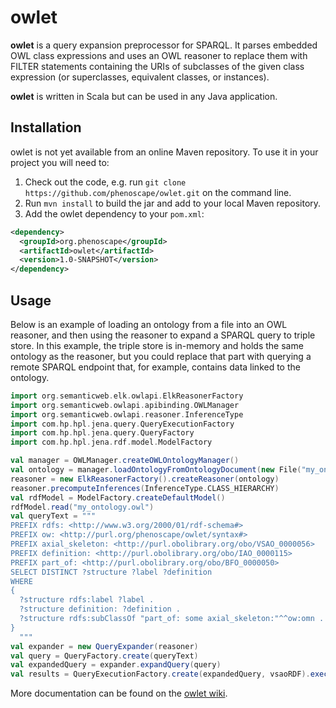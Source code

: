 owlet
==========

**owlet** is a query expansion preprocessor for SPARQL. It parses embedded OWL class expressions and uses an OWL reasoner to replace them with FILTER statements containing the URIs of subclasses of the given class expression (or superclasses, equivalent classes, or instances).

**owlet** is written in Scala but can be used in any Java application.

## Installation
owlet is not yet available from an online Maven repository. To use it in your project you will need to:

1. Check out the code, e.g. run `git clone https://github.com/phenoscape/owlet.git` on the command line.
2. Run `mvn install` to build the jar and add to your local Maven repository.
3. Add the owlet dependency to your `pom.xml`: 

```xml
<dependency>
  <groupId>org.phenoscape</groupId>
  <artifactId>owlet</artifactId>
  <version>1.0-SNAPSHOT</version>
</dependency>
```

## Usage
Below is an example of loading an ontology from a file into an OWL reasoner, and then using the reasoner to expand a SPARQL query to triple store. In this example, the triple store is in-memory and holds the same ontology as the reasoner, but you could replace that part with querying a remote SPARQL endpoint that, for example, contains data linked to the ontology.

```scala
import org.semanticweb.elk.owlapi.ElkReasonerFactory
import org.semanticweb.owlapi.apibinding.OWLManager
import org.semanticweb.owlapi.reasoner.InferenceType
import com.hp.hpl.jena.query.QueryExecutionFactory
import com.hp.hpl.jena.query.QueryFactory
import com.hp.hpl.jena.rdf.model.ModelFactory

val manager = OWLManager.createOWLOntologyManager()
val ontology = manager.loadOntologyFromOntologyDocument(new File("my_ontology.owl"))
reasoner = new ElkReasonerFactory().createReasoner(ontology)
reasoner.precomputeInferences(InferenceType.CLASS_HIERARCHY)
val rdfModel = ModelFactory.createDefaultModel() 
rdfModel.read("my_ontology.owl")
val queryText = """
PREFIX rdfs: <http://www.w3.org/2000/01/rdf-schema#>
PREFIX ow: <http://purl.org/phenoscape/owlet/syntax#>
PREFIX axial_skeleton: <http://purl.obolibrary.org/obo/VSAO_0000056>
PREFIX definition: <http://purl.obolibrary.org/obo/IAO_0000115>
PREFIX part_of: <http://purl.obolibrary.org/obo/BFO_0000050>
SELECT DISTINCT ?structure ?label ?definition
WHERE
{
  ?structure rdfs:label ?label .
  ?structure definition: ?definition .
  ?structure rdfs:subClassOf "part_of: some axial_skeleton:"^^ow:omn .
}
  """
val expander = new QueryExpander(reasoner)
val query = QueryFactory.create(queryText)
val expandedQuery = expander.expandQuery(query)
val results = QueryExecutionFactory.create(expandedQuery, vsaoRDF).execSelect()
```

More documentation can be found on the [owlet wiki](https://github.com/phenoscape/owlet/wiki).
